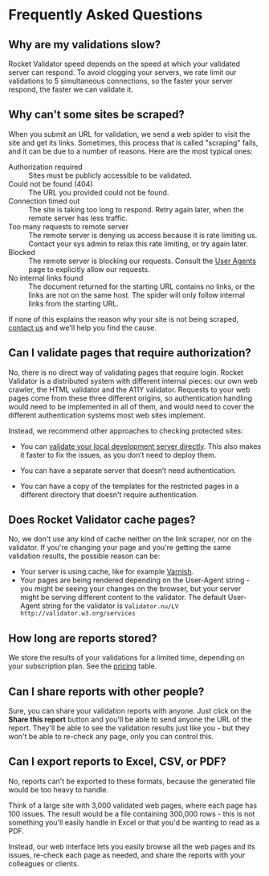 # Frequently Asked Questions

## Why are my validations slow?

Rocket Validator speed depends on the speed at which your validated server can respond. To avoid clogging your servers, we rate limit our validations to 5 simultaneous connections, so the faster your server respond, the faster we can validate it.

## Why can't some sites be scraped?

When you submit an URL for validation, we send a web spider to visit the site and get its links. Sometimes, this process that is called "scraping" fails, and it can be due to a number of reasons. Here are the most typical ones:

<dl>
  <dt>Authorization required</dt>
  <dd>Sites must be publicly accessible to be validated.</dd>
  <dt>Could not be found (404)</dt>
  <dd>The URL you provided could not be found.</dd>
  <dt>Connection timed out</dt>
  <dd>The site is taking too long to respond. Retry again later, when the remote server has less traffic.</dd>
  <dt>Too many requests to remote server</dt>
  <dd>The remote server is denying us access because it is rate limiting us. Contact your sys admin to relax this rate limiting, or try again later.</dd>
  <dt>Blocked</dt>
  <dd>The remote server is blocking our requests. Consult the <a href="/user-agents">User Agents</a> page to explicitly allow our requests.</dd>
  <dt>No internal links found</dt>
  <dd>The document returned for the starting URL contains no links, or the links are not on the same host. The spider will only follow internal links from the starting URL.</dd>
</dl>

<p>If none of this explains the reason why your site is not being scraped, <a href="mailto:support@rocketvalidator.com">contact us</a> and we'll help you find the cause.</p>

## Can I validate pages that require authorization?

No, there is no direct way of validating pages that require login. Rocket Validator is a distributed system with different internal pieces: our own web crawler, the HTML validator and the A11Y validator. Requests to your web pages come from these three different origins, so authentication handling would need to be implemented in all of them, and would need to cover the different authentication systems most web sites implement.

Instead, we recommend other approaches to checking protected sites:

* You can <a href="/how-to-validate-your-local-server">validate your local development server directly</a>. This also makes it faster to fix the issues, as you don’t need to deploy them. 

* You can have a separate server that doesn’t need authentication.

* You can have a copy of the templates for the restricted pages in a different directory that doesn't require authentication.

## Does Rocket Validator cache pages?

No, we don't use any kind of cache neither on the link scraper, nor on the validator. If you're changing your page and you're getting the same validation results, the possible reason can be:

* Your server is using cache, like for example [Varnish](https://varnish-cache.org/).
* Your pages are being rendered depending on the User-Agent string - you might be seeing your changes on the browser, but your server might be serving different content to the validator. The default User-Agent string for the validator is `Validator.nu/LV http://validator.w3.org/services`

## How long are reports stored?

We store the results of your validations for a limited time, depending on your subscription plan. See the [pricing](https://rocketvalidator.com/pricing) table.

## Can I share reports with other people?

Sure, you can share your validation reports with anyone. Just click on the **Share this report** button and you'll be able to send anyone the URL of the report. They'll be able to see the validation results just like you - but they won't be able to re-check any page, only you can control this.

## Can I export reports to Excel, CSV, or PDF?

No, reports can't be exported to these formats, because the generated file would be too heavy to handle.

Think of a large site with 3,000 validated web pages, where each page has 100 issues. The result would be a file containing 300,000 rows - this is not something you'll easily handle in Excel or that you'd be wanting to read as a PDF.

Instead, our web interface lets you easily browse all the web pages and its issues, re-check each page as needed, and share the reports with your colleagues or clients.
